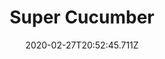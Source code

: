 ---
templateKey: blog-post
featuredpost: false
date: 2020-02-27T20:52:45.711Z
featuredimage: /img/Super_Cucumber.png
title: Super Cucumber
description: A rare, purple variety of sea cucumber.
type: fish
sellPrice: 250
energy: 
health: 
tags:
  - fish
  - Beach
  - 6pm – 2am
  - summer
  - fall
  - AnyWeather
  - Wizard
---